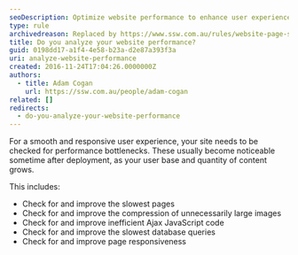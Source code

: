 ```yaml
---
seoDescription: Optimize website performance to enhance user experience and improve search engine rankings with efficient page load times, compressed images, and optimized database queries
type: rule
archivedreason: Replaced by https://www.ssw.com.au/rules/website-page-speed
title: Do you analyze your website performance?
guid: 0198dd17-a1f4-4e58-b23a-d2e87a393f3a
uri: analyze-website-performance
created: 2016-11-24T17:04:26.0000000Z
authors:
  - title: Adam Cogan
    url: https://ssw.com.au/people/adam-cogan
related: []
redirects:
  - do-you-analyze-your-website-performance
---
```


For a smooth and responsive user experience, your site needs to be checked for performance bottlenecks. These usually become noticeable sometime after deployment, as your user base and quantity of content grows.

This includes:

<!--endintro-->

* Check for and improve the slowest pages
* Check for and improve the compression of unnecessarily large images
* Check for and improve inefficient Ajax JavaScript code
* Check for and improve the slowest database queries
* Check for and improve page responsiveness
